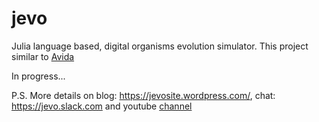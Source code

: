 # jevo
[](https://travis-ci.org/tmptrash/jevo.svg?branch=master)
Julia language based, digital organisms evolution simulator. This project similar to [Avida](https://en.wikipedia.org/wiki/Avida)

In progress...

P.S. More details on blog: https://jevosite.wordpress.com/, chat: https://jevo.slack.com and youtube [channel](https://www.youtube.com/playlist?list=PL1NiKjXMaBimPuybPIXkVuO1MYy53XcdW)
